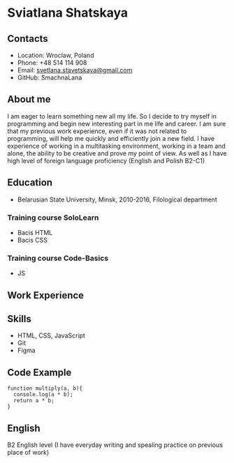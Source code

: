 # Sviatlana Shatskaya

## Contacts
- Location: Wroclaw, Poland
- Phone: +48 514 114 908
- Email: svetlana.stavetskaya@gmail.com
- GitHub: SmachnaLana

## About me
I am eager to learn something new all my life. So I decide to try myself in programming and begin new interesting part in me life and career. 
I am sure that my previous work experience, even if it was not related to programming, will help me quickly and efficiently join a new field. I have experience of working in a multitasking environment, working in a team and alone, the ability to be creative and prove my point of view. As well as I have high level of foreign language proficiency (English and Polish B2-C1)

## Education

- Belarusian State University, Minsk, 2010-2016,
Filological department 

### Training course SoloLearn

- Bacis HTML
- Bacis CSS

### Training course Code-Basics
- JS

## Work Experience


## Skills

- HTML, CSS, JavaScript
- Git
- Figma

## Code Example
```
function multiply(a, b){
  console.log(a * b);
  return a * b;
}
```
## English 
B2 English level (I have everyday writing and spealing practice on previous place of work)
